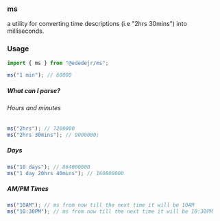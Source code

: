 ### ms

a utility for converting time descriptions (i.e "2hrs 30mins") into milliseconds.

### Usage

```ts
import { ms } from "@ededejr/ms";

ms("1 min"); // 60000
```

##### What can I parse?

###### Hours and minutes

```ts
ms("2hrs"); // 7200000
ms("2hrs 30mins"); // 9000000;
```

##### Days

```ts
ms("10 days"); // 864000000
ms("1 day 20hrs 40mins"); // 160800000
```

##### AM/PM Times

```ts
ms("10AM"); // ms from now till the next time it will be 10AM
ms("10:30PM"); // ms from now till the next time it will be 10:30PM
```
